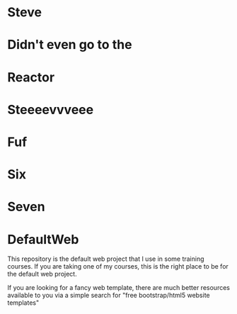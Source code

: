 # Steve
# Didn't even go to the
# Reactor
# Steeeevvveee
# Fuf
# Six
# Seven

# DefaultWeb
This repository is the default web project that I use in some training courses. 
If you are taking one of my courses, this is the right place to be for the default web project. 

If you are looking for a fancy web template, there are much better resources available to you via a simple search for "free bootstrap/html5 website templates"
